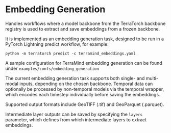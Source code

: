 # Embedding Generation 

Handles workflows where a model backbone from the TerraTorch backbone registry is used to extract and save embeddings from a frozen backbone.

It is implemented as an embedding generation task, designed to be run in a PyTorch Lightning predict workflow, for example:

```
python -m terratorch predict -c terramind_embeddings.yaml
```

A sample configuration for TerraMind embedding generation can be found under `examples/confs/embedding_generation`

The current embedding generation task supports both single- and multi-modal inputs, depending on the chosen backbone. Temporal data can optionally be processed by non-temporal models via the temporal wrapper, which encodes each timestep individually before saving the embeddings.

Supported output formats include GeoTIFF (.tif) and GeoParquet (.parquet).

Intermediate layer outputs can be saved by specifying the `layers` parameter, which defines from which intermediate layers to extract embeddings.